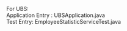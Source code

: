 For UBS: <br />
  Application Entry : UBSApplication.java <br />
  Test Entry: EmployeeStatisticServiceTest.java <br />
